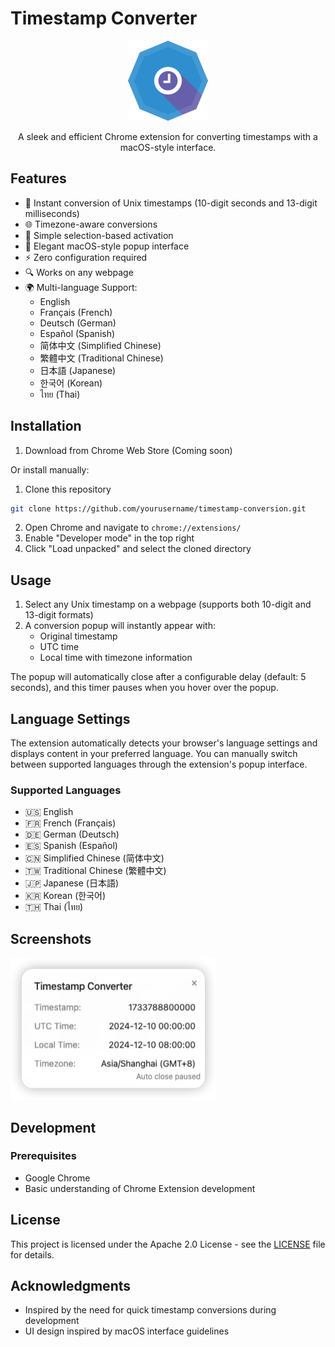 # Timestamp Converter

<div align="center">
  <img src="images/icon128.png" alt="Timestamp Converter Logo" width="128" height="128">
  <p>A sleek and efficient Chrome extension for converting timestamps with a macOS-style interface.</p>
</div>

## Features

- 🔄 Instant conversion of Unix timestamps (10-digit seconds and 13-digit milliseconds)
- 🌐 Timezone-aware conversions
- 🎯 Simple selection-based activation
- 💫 Elegant macOS-style popup interface
- ⚡️ Zero configuration required
- 🔍 Works on any webpage
- 🌍 Multi-language Support:
  - English
  - Français (French)
  - Deutsch (German)
  - Español (Spanish)
  - 简体中文 (Simplified Chinese)
  - 繁體中文 (Traditional Chinese)
  - 日本語 (Japanese)
  - 한국어 (Korean)
  - ไทย (Thai)

## Installation

1. Download from Chrome Web Store (Coming soon)

Or install manually:

1. Clone this repository
```bash
git clone https://github.com/yourusername/timestamp-conversion.git
```

2. Open Chrome and navigate to `chrome://extensions/`
3. Enable "Developer mode" in the top right
4. Click "Load unpacked" and select the cloned directory

## Usage

1. Select any Unix timestamp on a webpage (supports both 10-digit and 13-digit formats)
2. A conversion popup will instantly appear with:
   - Original timestamp
   - UTC time
   - Local time with timezone information

The popup will automatically close after a configurable delay (default: 5 seconds), and this timer pauses when you hover over the popup.

## Language Settings

The extension automatically detects your browser's language settings and displays content in your preferred language. You can manually switch between supported languages through the extension's popup interface.

### Supported Languages

- 🇺🇸 English
- 🇫🇷 French (Français)
- 🇩🇪 German (Deutsch)
- 🇪🇸 Spanish (Español)
- 🇨🇳 Simplified Chinese (简体中文)
- 🇹🇼 Traditional Chinese (繁體中文)
- 🇯🇵 Japanese (日本語)
- 🇰🇷 Korean (한국어)
- 🇹🇭 Thai (ไทย)

## Screenshots

<div align="left">
  <img src="images/popup.png" alt="Popup Layer">
</div>

## Development

### Prerequisites
- Google Chrome
- Basic understanding of Chrome Extension development

## License

This project is licensed under the Apache 2.0 License - see the [LICENSE](LICENSE) file for details.

## Acknowledgments

- Inspired by the need for quick timestamp conversions during development
- UI design inspired by macOS interface guidelines
